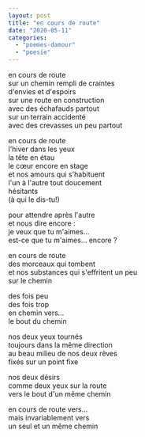 ```yaml
---
layout: post
title: "en cours de route"
date: "2020-05-11"
categories: 
  - "poemes-damour"
  - "poesie"
---
```


en cours de route  
sur un chemin rempli de craintes  
d'envies et d'espoirs  
sur une route en construction  
avec des échafauds partout  
sur un terrain accidenté  
avec des crevasses un peu partout

en cours de route  
l'hiver dans les yeux  
la tête en étau  
le cœur encore en stage  
et nos amours qui s'habituent  
l'un à l'autre tout doucement  
hésitants  
(à qui le dis-tu!)

pour attendre après l'autre  
et nous dire encore :  
je veux que tu m'aimes...  
est-ce que tu m'aimes... encore ?

en cours de route  
des morceaux qui tombent  
et nos substances qui s'effritent un peu  
sur le chemin

des fois peu  
des fois trop  
en chemin vers…  
le bout du chemin

nos deux yeux tournés  
toujours dans la même direction  
au beau milieu de nos deux rêves  
fixés sur un point fixe

nos deux désirs  
comme deux yeux sur la route  
vers le bout d'un même chemin

en cours de route vers...  
mais invariablement vers  
un seul et un même chemin
